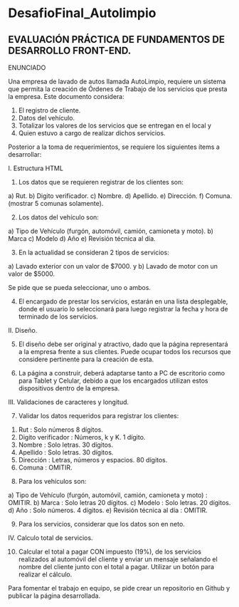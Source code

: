 # DesafioFinal_Autolimpio

## EVALUACIÓN PRÁCTICA DE FUNDAMENTOS DE DESARROLLO FRONT-END.

ENUNCIADO

Una empresa de lavado de autos llamada AutoLimpio, requiere un sistema que permita la creación de Órdenes de Trabajo de los servicios que presta la empresa. Este documento considera: 

1.	El registro de cliente.
2.	Datos del vehículo.
3.	Totalizar los valores de los servicios que se entregan en el local y
4.	Quien estuvo a cargo de realizar dichos servicios.

Posterior a la toma de requerimientos, se requiere los siguientes ítems a desarrollar:


I.	Estructura HTML

1.	Los datos que se requieren registrar de los clientes son:

a)	Rut.
b)	Digito verificador.
c)	Nombre. 
d)	Apellido. 
e)	Dirección.
f)	Comuna. (mostrar 5 comunas solamente).

2.	Los datos del vehículo son:

a)	Tipo de Vehículo (furgón, automóvil, camión, camioneta y moto).
b)	Marca
c)	Modelo
d)	Año
e)	Revisión técnica al día.

3.	En la actualidad se consideran 2 tipos de servicios:

a)	Lavado exterior con un valor de $7000. y
b)	Lavado de motor con un valor de $5000.

Se pide que se pueda seleccionar, uno o ambos.

4.	El encargado de prestar los servicios, estarán en una lista desplegable, donde el usuario lo seleccionará para luego registrar la fecha y hora de terminado de los servicios.


II.	Diseño.

5.	El diseño debe ser original y atractivo, dado que la página representará a la empresa frente a sus clientes. Puede ocupar todos los recursos que considere pertinente para la creación de esta.

6.	La página a construir, deberá adaptarse tanto a PC de escritorio como para Tablet y Celular, debido a que los encargados utilizan estos dispositivos dentro de la empresa.



III.	Validaciones de caracteres y longitud.

7.	Validar los datos requeridos para registrar los clientes:

1)	Rut  	: Solo números	8 dígitos.
2)	Digito verificador	: Números, k y K.	1 dígito.
3)	Nombre	: Solo letras. 	30 dígitos.
4)	Apellido	: Solo letras.	30 dígitos.
5)	Dirección	: Letras, números y espacios.	80 dígitos.
6)	Comuna	: OMITIR.

8.	Para los vehículos son:

a)	Tipo de Vehículo (furgón, automóvil, camión, camioneta y moto)	: OMITIR.
b)	Marca	: Solo letras	20 dígitos.
c)	Modelo	: Solo letras.	20 dígitos.
d)	Año	: Solo números.	4 dígitos.
e)	Revisión técnica al día	: OMITIR.

9.	Para los servicios, considerar que los datos son en neto.


IV.	Calculo total de servicios.

10.	Calcular el total a pagar CON impuesto (19%), de los servicios realizados al automóvil del cliente y enviar un mensaje señalando el nombre del cliente junto con el total a pagar. Utilizar un botón para realizar el cálculo.

Para fomentar el trabajo en equipo, se pide crear un repositorio en Github y publicar la página desarrollada.

